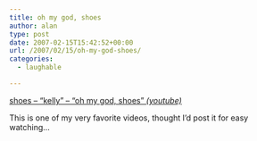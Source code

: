 ```yaml
---
title: oh my god, shoes
author: alan
type: post
date: 2007-02-15T15:42:52+00:00
url: /2007/02/15/oh-my-god-shoes/
categories:
  - laughable

---
```

[shoes &#8211; &#8220;kelly&#8221; &#8211; &#8220;oh my god, shoes&#8221; _(youtube)_][1]

This is one of my very favorite videos, thought I&#8217;d post it for easy watching&#8230;




 [1]: http://www.youtube.com/watch?v=tYnn51C3X_w "shoes"
